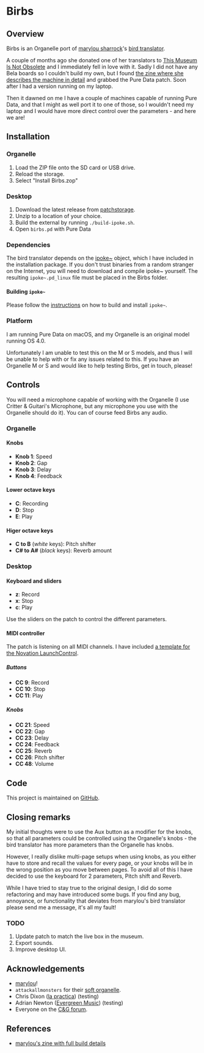 # Birbs


## Overview

Birbs is an Organelle port of [marylou sharrock][2]'s [bird translator][0].

A couple of months ago she donated one of her translators to
[This Museum Is Not Obsolete][3] and I immediately fell in love with it.
Sadly I did not have any Bela boards so I couldn't build my own, but I found
[the zine where she describes the machine in detail][1] and grabbed
the Pure Data patch. Soon after I had a version running on my laptop.

Then it dawned on me I have a couple of machines capable of running Pure Data,
and that I might as well port it to one of those, so I wouldn't need my laptop
and I would have more direct control over the parameters - and here we are!


## Installation

### Organelle

1. Load the ZIP file onto the SD card or USB drive.
1. Reload the storage.
1. Select "Install Birbs.zop"

### Desktop

1. Download the latest release from [patchstorage][13].
1. Unzip to a location of your choice.
1. Build the external by running `./build-ipoke.sh`.
1. Open `birbs.pd` with Pure Data

### Dependencies

The bird translator depends on the [ipoke~][4] object, which I have included
in the installation package. If you don't trust binaries from a random stranger
on the Internet, you will need to download and compile ipoke~ yourself.
The resulting `ipoke~.pd_linux` file must be placed in the Birbs folder.

#### Building `ipoke~`

Please follow the [instructions](IPOKE~.md) on how to build and install `ipoke~`.

### Platform

I am running Pure Data on macOS, and my Organelle is an original model running
OS 4.0.

Unfortunately I am unable to test this on the M or S models, and thus I will be
unable to help with or fix any issues related to this. If you have an Organelle
M or S and would like to help testing Birbs, get in touch, please!


## Controls

You will need a microphone capable of working with the Organelle (I use
Critter & Guitari's Microphone, but any microphone you use with the Organelle
should do it). You can of course feed Birbs any audio.

### Organelle

#### Knobs

- **Knob 1**: Speed
- **Knob 2**: Gap
- **Knob 3**: Delay
- **Knob 4**: Feedback

#### Lower octave keys

- **C**: Recording
- **D**: Stop
- **E**: Play

#### Higer octave keys

- **C to B** (_white_ keys): Pitch shifter
- **C# to A#** (_black_ keys): Reverb amount

### Desktop

#### Keyboard and sliders

- **z**: Record
- **x**: Stop
- **c**: Play

Use the sliders on the patch to control the different parameters.

#### MIDI controller

The patch is listening on all MIDI channels.
I have included [a template for the Novation LaunchControl](birbs.syx).

##### Buttons

- **CC 9**: Record
- **CC 10**: Stop
- **CC 11**: Play

##### Knobs

- **CC 21**: Speed
- **CC 22**: Gap
- **CC 23**: Delay
- **CC 24**: Feedback
- **CC 25**: Reverb
- **CC 26**: Pitch shifter
- **CC 48**: Volume


## Code

This project is maintained on [GitHub][10].


## Closing remarks

My initial thoughts were to use the Aux button as a modifier for the knobs,
so that all parameters could be controlled using the Organelle's knobs - the
bird translator has more parameters than the Organelle has knobs.

However, I really dislike multi-page setups when using knobs, as you either
have to store and recall the values for every page, or your knobs will be
in the wrong position as you move between pages. To avoid all of this I have
decided to use the keyboard for 2 parameters, Pitch shift and Reverb.

While I have tried to stay true to the original design, I did do some
refactoring and may have introduced some bugs. If you find any bug, annoyance,
or functionality that deviates from marylou's bird translator please send me
a message, it's all my fault!

### TODO

1. Update patch to match the live box in the museum.
1. Export sounds.
1. Improve desktop UI.


## Acknowledgements

* [marylou][5]!
* `attackallmonsters` for their [soft organelle][6].
* Chris Dixon ([la practica][11]) (testing)
* Adrian Newton ([Evergreen Music][12]) (testing)
* Everyone on the [C&G forum][7].


## References

* [marylou's zine with full build details][1]

[0]: https://marylousharrock.com/bird-translator
[1]: https://marylousharrock.com/zine-1
[2]: https://www.instagram.com/marylousharrock/
[3]: https://this-museum-is-not-obsolete.com/
[4]: https://puredata.info/Members/ipoke
[5]: https://marylousharrock.com/
[6]: https://patchstorage.com/organelle-ui-for-desktop/
[7]: https://forum.critterandguitari.com
[10]: https://github.com/pfig/birbs
[11]: https://linktr.ee/lapractica
[12]: https://www.evergreenmusic.uk
[13]: https://patchstorage.com/TODO
